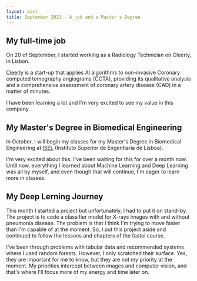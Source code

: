 ```yaml
---
layout: post
title: September 2021 - A job and a Master's Degree
---
```


## My full-time job
On 20 of September, I started working as a Radiology Technician on Cleerly, in Lisbon.

[Cleerly](https://www2.cleerlyhealth.com/) is a start-up that applies AI algorithms to non-invasive Coronary computed tomography angiograms (CCTA), providing its qualitative analysis and a comprehensive assessment of coronary artery disease (CAD) in a matter of minutes. 

I have been learning a lot and I'm very excited to see my value in this company.

## My Master's Degree in Biomedical Engineering
In October, I will begin my classes for my Master's Degree in Biomedical Engineering at [ISEL](https://www.isel.pt/) (Instituto Superior de Engenharia de Lisboa).

I'm very excited about this. I've been waiting for this for over a month now. Until now, everything I learned about Machine Learning and Deep Learning was all by myself, and even though that will continue, I'm eager to learn more in classes.

## My Deep Lerning Journey
This month I started a project but unfortunately, I had to put it on stand-by. The project is to code a classifier model for X-rays images with and without pneumonia disease. The problem is that I think I'm trying to move faster than I'm capable of at the moment. So, I put this project aside and continued to follow the lessons and chapters of the fastai course.

I've been through problems with tabular data and recommended systems where I used random forests. However, I only scratched their surface. Yes, they are important for me to know, but they are not my priority at the moment. My priorities intercept between images and computer vision, and that's where I'll focus more of my energy and time later on. 